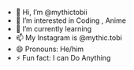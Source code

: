 - 👋 Hi, I’m @mythictobii
- 👀 I’m interested in Coding , Anime 
- 🌱 I’m currently learning
- 📫 My Instagram is @mythic.tobi
- 😄 Pronouns: He/him
- ⚡ Fun fact: I can Do Anything
  

<!---
mythictobii/mythictobii is a ✨ special ✨ repository because its `README.md` (this file) appears on your GitHub profile.
You can click the Preview link to take a look at your changes.
--->
